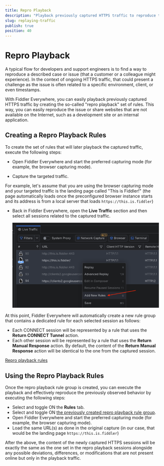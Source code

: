 ```yaml
---
title: Repro Playback 
description: "Playback previously captured HTTPS traffic to reproduce the exact behavior from a specific moment."
slug: replaying-traffic
publish: true
position: 40
---
```


# Repro Playback

A typical flow for developers and support engineers is to find a way to reproduce a described case or issue (that a customer or a colleague might experience). In the context of ongoing HTTPS traffic, that could present a challenge as the issue is often related to a specific environment, client, or even timestamps. 

With Fiddler Everywhere, you can easily playback previously captured HTTPS traffic by creating the so-called "repro playback" set of rules. This way, you can easily reproduce the issue or share websites that are not available on the Internet, such as a development site or an internal application.

## Creating a Repro Playback Rules

To create the set of rules that will later playback the captured traffic, execute the following steps:

- Open Fiddler Everywhere and start the preferred capturing mode (for example, the browser capturing mode).

- Capture the targeted traffic. 

 For example, let's assume that you are using the browser capturing mode and your targeted traffic is the landing page called "This is Fiddler!" (the page automatically loads once the preconfigured browser instance starts and its address is from a local server that loads `https://this.is.fiddler`)

- Back in Fiddler Everywhere, open the **Live Traffic** section and then select all sessions related to the captured traffic.

    ![Select all sessions and use the "Add New Rules" option from the context menu](../images/rules/context-menu-add-new-rules.png)

At this point, Fiddler Everywhere will automatically create a new rule group that contains a dedicated rule for each selected session as follows:

- Each CONNECT session will be represented by a rule that uses the **Return CONNECT Tunnel** action.
- Each other session will be represented by a rule that uses the **Return Manual Response** action. By default, the content of the **Return Manual Response** action will be identical to the one from the captured session.

[Repro playback rules](../images/rules/repro-playback-rules.png)

## Using the Repro Playback Rules

Once the repro playback rule group is created, you can execute the playback and effectively reproduce the previously observed behavior by executing the following steps:

- Select and toggle ON the **Rules** tab.
- Select and toggle ON [the previously created repro playback rule group](#creating-a-repro-playback-rules).
- Open Fiddler Everywhere and start the preferred capturing mode (for example, the browser capturing mode).
- Load the same URL(s) as done in the original capture (in our case, that would be the landing page `https://this.is.fiddler`) 

After the above, the content of the newly captured HTTPS sessions will be exactly the same as the one set in the repro playback sessions alongside any possible deviations, differences, or modifications that are not present online but only in the playback traffic.
